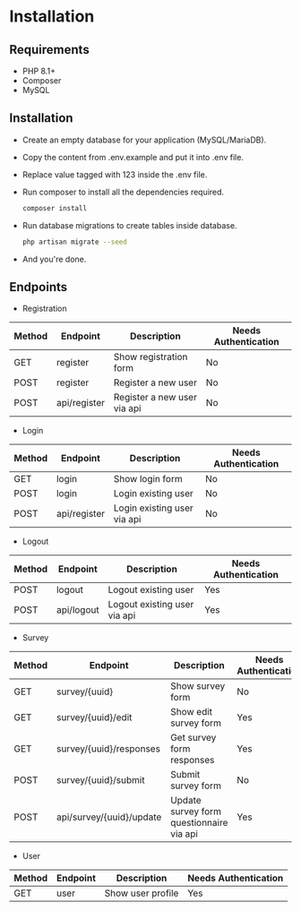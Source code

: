 # Installation

## Requirements

- PHP 8.1+
- Composer
- MySQL

## Installation

* Create an empty database for your application (MySQL/MariaDB).
* Copy the content from .env.example and put it into .env file.
* Replace value tagged with 123 inside the .env file.
* Run composer to install all the dependencies required.

    ```bash
    composer install
    ```
* Run database migrations to create tables inside database.

    ```bash
    php artisan migrate --seed
    ```

* And you're done.

## Endpoints

* Registration

| Method | Endpoint     | Description                 | Needs Authentication |
|--------|--------------|-----------------------------|----------------------|
| GET    | register     | Show registration form      | No                   |
| POST   | register     | Register a new user         | No                   |
| POST   | api/register | Register a new user via api | No                   |

* Login

| Method | Endpoint     | Description                 | Needs Authentication |
|--------|--------------|-----------------------------|----------------------|
| GET    | login        | Show login form             | No                   |
| POST   | login        | Login existing user         | No                   |
| POST   | api/register | Login existing user via api | No                   |

* Logout

| Method | Endpoint   | Description                  | Needs Authentication |
|--------|------------|------------------------------|----------------------|
| POST   | logout     | Logout existing user         | Yes                  |
| POST   | api/logout | Logout existing user via api | Yes                  |

* Survey

| Method | Endpoint                 | Description                              | Needs Authentication |
|--------|--------------------------|------------------------------------------|----------------------|
| GET    | survey/{uuid}            | Show survey form                         | No                   |
| GET    | survey/{uuid}/edit       | Show edit survey form                    | Yes                  |
| GET    | survey/{uuid}/responses  | Get survey form responses                | Yes                  |
| POST   | survey/{uuid}/submit     | Submit survey form                       | No                   |
| POST   | api/survey/{uuid}/update | Update survey form questionnaire via api | Yes                  |

* User

| Method | Endpoint | Description       | Needs Authentication |
|--------|----------|-------------------|----------------------|
| GET    | user     | Show user profile | Yes                  |
